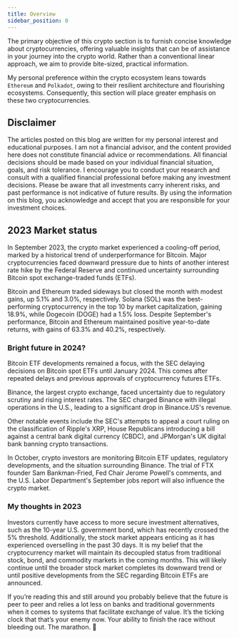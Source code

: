 ```yaml
---
title: Overview
sidebar_position: 0
---
```


The primary objective of this crypto section is to furnish concise knowledge about cryptocurrencies, offering valuable insights that can be of assistance in your journey into the crypto world. Rather than a conventional linear approach, we aim to provide bite-sized, practical information.

My personal preference within the crypto ecosystem leans towards `Ethereum` and `Polkadot`, owing to their resilient architecture and flourishing ecosystems. Consequently, this section will place greater emphasis on these two cryptocurrencies.

## Disclaimer

The articles posted on this blog are written for my personal interest and educational purposes. I am not a financial advisor, and the content provided here does not constitute financial advice or recommendations. All financial decisions should be made based on your individual financial situation, goals, and risk tolerance. I encourage you to conduct your research and consult with a qualified financial professional before making any investment decisions. Please be aware that all investments carry inherent risks, and past performance is not indicative of future results. By using the information on this blog, you acknowledge and accept that you are responsible for your investment choices.

## 2023 Market status

In September 2023, the crypto market experienced a cooling-off period, marked by a historical trend of underperformance for Bitcoin. Major cryptocurrencies faced downward pressure due to hints of another interest rate hike by the Federal Reserve and continued uncertainty surrounding Bitcoin spot exchange-traded funds (ETFs).

Bitcoin and Ethereum traded sideways but closed the month with modest gains, up 5.1% and 3.0%, respectively. Solana (SOL) was the best-performing cryptocurrency in the top 10 by market capitalization, gaining 18.9%, while Dogecoin (DOGE) had a 1.5% loss. Despite September's performance, Bitcoin and Ethereum maintained positive year-to-date returns, with gains of 63.3% and 40.2%, respectively.

### Bright future in 2024?

Bitcoin ETF developments remained a focus, with the SEC delaying decisions on Bitcoin spot ETFs until January 2024. This comes after repeated delays and previous approvals of cryptocurrency futures ETFs.

Binance, the largest crypto exchange, faced uncertainty due to regulatory scrutiny and rising interest rates. The SEC charged Binance with illegal operations in the U.S., leading to a significant drop in Binance.US's revenue.

Other notable events include the SEC's attempts to appeal a court ruling on the classification of Ripple's XRP, House Republicans introducing a bill against a central bank digital currency (CBDC), and JPMorgan's UK digital bank banning crypto transactions.

In October, crypto investors are monitoring Bitcoin ETF updates, regulatory developments, and the situation surrounding Binance. The trial of FTX founder Sam Bankman-Fried, Fed Chair Jerome Powell's comments, and the U.S. Labor Department's September jobs report will also influence the crypto market.

### My thoughts in 2023

Investors currently have access to more secure investment alternatives, such as the 10-year U.S. government bond, which has recently crossed the 5% threshold. Additionally, the stock market appears enticing as it has experienced overselling in the past 30 days. It is my belief that the cryptocurrency market will maintain its decoupled status from traditional stock, bond, and commodity markets in the coming months. This will likely continue until the broader stock market completes its downward trend or until positive developments from the SEC regarding Bitcoin ETFs are announced.

If you’re reading this and still around you probably believe that the future is peer to peer and relies a lot less on banks and traditional governments when it comes to systems that facilitate exchange of value. It’s the ticking clock that that’s your enemy now. Your ability to finish the race without bleeding out. The marathon. 🤞